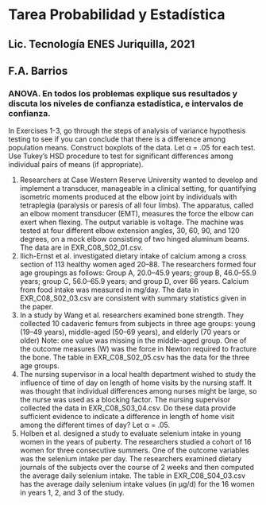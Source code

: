 # Tarea Probabilidad y Estadística  
## Lic. Tecnología ENES Juriquilla, 2021  
## F.A. Barrios  
### ANOVA. En todos los problemas explique sus resultados y discuta los niveles de confianza estadística, e intervalos de confianza.  

In Exercises 1-3, go through the steps of analysis of variance hypothesis testing to see if you can conclude that there is a difference among population means. Construct boxplots of the data. Let α = .05 for each test. Use Tukey’s HSD procedure to test for significant differences among individual pairs of means (if appropriate).  
1. Researchers at Case Western Reserve University wanted to develop and implement a transducer, manageable in a clinical setting, for quantifying isometric moments produced at the elbow joint by individuals with tetraplegia (paralysis or paresis of all four limbs). The apparatus, called an elbow moment transducer (EMT), measures the force the elbow can exert when flexing. The output variable is voltage. The machine was tested at four different elbow extension angles, 30, 60, 90, and 120 degrees, on a mock elbow consisting of two hinged aluminum beams. The data are in EXR_C08_S02_01.csv.  
2. Ilich-Ernst et al. investigated dietary intake of calcium among a cross section of 113 healthy women aged 20–88. The researchers formed four age groupings as follows: Group A, 20.0–45.9 years; group B, 46.0–55.9 years; group C, 56.0–65.9 years; and group D, over 66 years. Calcium from food intake was measured in mg/day. The data in EXR_C08_S02_03.csv are consistent with summary statistics given in the paper.  
3. In a study by Wang et al. researchers examined bone strength. They collected 10 cadaveric femurs from subjects in three age groups: young (19–49 years), middle-aged (50–69 years), and elderly (70 years or older) Note: one value was missing in the middle-aged group. One of the outcome measures (W) was the force in Newton required to fracture the bone. The table in EXR_C08_S02_05.csv has the data for the three age groups.  
4. The nursing supervisor in a local health department wished to study the influence of time of day on length of home visits by the nursing staff. It was thought that individual differences among nurses might be large, so the nurse was used as a blocking factor. The nursing supervisor collected the data in EXR_C08_S03_04.csv. Do these data provide sufficient evidence to indicate a difference in length of home visit among the different times of day? Let α = .05.  
5. Holben et al. designed a study to evaluate selenium intake in young women in the years of puberty. The researchers studied a cohort of 16 women for three consecutive summers. One of the outcome variables was the selenium intake per day. The researchers examined dietary journals of the subjects over the course of 2 weeks and then computed the average daily selenium intake. The table in EXR_C08_S04_03.csv has the average daily selenium intake values (in μg/d) for the 16 women in years 1, 2, and 3 of the study.
